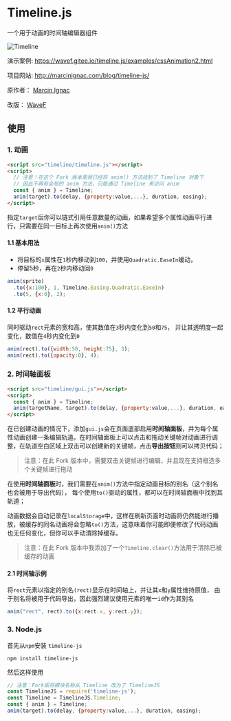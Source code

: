 # Timeline.js

一个用于动画的时间轴编辑器组件

![Timeline](https://ax.minicg.com/images/timeline-js.jpg)

演示案例:
https://wavef.gitee.io/timeline.js/examples/cssAnimation2.html

项目网站:
http://marcinignac.com/blog/timeline-js/

原作者：
[Marcin Ignac](https://github.com/vorg)

改版：
[WaveF](https://gitee.com/wavef)


## 使用

### 1. 动画
```html
<script src="timeline/timeline.js"></script>
<script>
  // 注意！在这个 Fork 版本里我已经将 anim() 方法挂到了 Timeline 对象下
  // 因此不再有全局的 anim 方法，只能通过 Timeline 来访问 anim
  const { anim } = Timeline;
  anim(target).to(delay, {property:value,...}, duration, easing);
</script>
```

指定`target`后你可以链式引用任意数量的动画，如果希望多个属性动画平行进行，只需要在同一目标上再次使用`anim()`方法
#### 1.1 基本用法

- 将目标的`x`属性在`1`秒内移动到`100`，并使用`Quadratic.EaseIn`缓动，
- 停留5秒，再在`2`秒内移动回`0`

```js
anim(sprite)
  .to({x:100}, 1, Timeline.Easing.Quadratic.EaseIn)
  .to(5, {x:0}, 2);
```

#### 1.2 平行动画

同时驱动`rect`元素的宽和高，使其数值在`3`秒内变化到`50`和`75`，
并让其透明度一起变化，数值在`4`秒内变化到`0`

```js
anim(rect).to({width:50, height:75}, 3);
anim(rect).to({opacity:0}, 4);
```

### 2. 时间轴面板

```html
<script src="timeline/gui.js"></script>
<script>
  const { anim } = Timeline;
  anim(targetName, target).to(delay, {property:value,...}, duration, easing);
</script>
```

在已创建动画的情况下，添加`gui.js`会在页面底部启用**时间轴面板**，并为每个属性动画创建一条编辑轨道。在时间轴面板上可以点击和拖动关键帧对动画进行调整，在轨道空白区域上双击可以创建新的关键帧，点击**导出按钮**则可以拷贝代码；
> 注意：在此 Fork 版本中，需要双击关键帧进行编辑，并且现在支持框选多个关键帧进行拖动

在使用**时间轴面板**时，我们需要在`anim()`方法中指定动画目标的别名（这个别名也会被用于导出代码），
每个使用`to()`驱动的属性，都可以在时间轴面板中找到其轨道；

动画数据会自动记录在`localStorage`中，这样在刷新页面时动画将仍然能进行播放，被缓存的同名动画将会忽略`to()`方法，这意味着你可能即便修改了代码动画也无任何变化，但你可以手动清除掉缓存。
> 注意：在此 Fork 版本中我添加了一个`Timeline.clear()`方法用于清除已被缓存的动画


#### 2.1 时间轴示例

将`rect`元素以指定的别名`(rect)`显示在时间轴上，并让其`x`和`y`属性维持原值，
由于别名将被用于代码导出，因此强烈建议使用元素的唯一`id`作为其别名

```js
anim("rect", rect).to({x:rect.x, y:rect.y});
```


### 3. Node.js

首先从`npm`安装 `timeline-js`

`npm install timeline-js`

然后这样使用

```js
// 注意：Fork版将模块名称从 Timeline 改为了 TimelineJS
const TimelineJS = require('timeline-js');
const Timeline = TimelineJS.Timeline;
const { anim } = Timeline;
anim(target).to(delay, {property:value,...}, duration, easing);
```